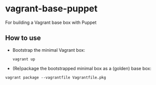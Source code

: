 vagrant-base-puppet
===================

For building a Vagrant base box with Puppet

How to use
---------

 - Bootstrap the minimal Vagrant box:
   ```
   vagrant up
   ```
 - (Re)package the bootstrapped minimal box as a (golden) base box: 
  ```
  vagrant package --vagrantfile Vagrantfile.pkg
  ```
  
